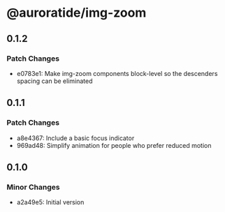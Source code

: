 # @auroratide/img-zoom

## 0.1.2

### Patch Changes

- e0783e1: Make img-zoom components block-level so the descenders spacing can be eliminated

## 0.1.1

### Patch Changes

- a8e4367: Include a basic focus indicator
- 969ad48: Simplify animation for people who prefer reduced motion

## 0.1.0

### Minor Changes

- a2a49e5: Initial version
